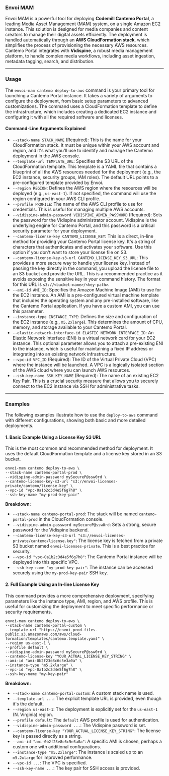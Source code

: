 ### Envoi MAM

Envoi MAM is a powerful tool for deploying **Codemill Cantemo Portal**, a leading Media Asset Management (MAM) system, on a single Amazon EC2 instance. This solution is designed for media companies and content creators to manage their digital assets efficiently. The deployment is handled automatically through an **AWS CloudFormation stack**, which simplifies the process of provisioning the necessary AWS resources. Cantemo Portal integrates with **Vidispine**, a robust media management platform, to handle complex media workflows, including asset ingestion, metadata tagging, search, and distribution.

-----

### Usage

The `envoi-mam cantemo deploy-to-aws` command is your primary tool for launching a Cantemo Portal instance. It takes a variety of arguments to configure the deployment, from basic setup parameters to advanced customizations. The command uses a CloudFormation template to define the infrastructure, which includes creating a dedicated EC2 instance and configuring it with all the required software and licenses.

#### Command-Line Arguments Explained

  * `--stack-name STACK_NAME` (Required): This is the name for your CloudFormation stack. It must be unique within your AWS account and region, and it's what you'll use to identify and manage the Cantemo deployment in the AWS console.
  * `--template-url TEMPLATE_URL`: Specifies the S3 URL of the CloudFormation template. This template is a YAML file that contains a blueprint of all the AWS resources needed for the deployment (e.g., the EC2 instance, security groups, IAM roles). The default URL points to a pre-configured template provided by Envoi.
  * `--region REGION`: Defines the AWS region where the resources will be deployed (e.g., `us-east-1`). If not specified, the command will use the region configured in your AWS CLI profile.
  * `--profile PROFILE`: The name of the AWS CLI profile to use for credentials. This is useful for managing multiple AWS accounts.
  * `--vidispine-admin-password VIDISPINE_ADMIN_PASSWORD` (Required): Sets the password for the Vidispine administrator account. Vidispine is the underlying engine for Cantemo Portal, and this password is a critical security parameter for your deployment.
  * `--cantemo-license-key CANTEMO_LICENSE_KEY`: This is a direct, in-line method for providing your Cantemo Portal license key. It's a string of characters that authenticates and activates your software. Use this option if you don't want to store your license file on S3.
  * `--cantemo-license-key-s3-url CANTEMO_LICENSE_KEY_S3_URL`: This provides a more secure way to handle your license key. Instead of passing the key directly in the command, you upload the license file to an S3 bucket and provide the URL. This is a recommended practice as it avoids exposing the sensitive key in your command history. The format for this URL is `s3://<bucket-name>/<key-path>`.
  * `--ami-id AMI_ID`: Specifies the Amazon Machine Image (AMI) to use for the EC2 instance. An AMI is a pre-configured virtual machine template that includes the operating system and any pre-installed software, like the Cantemo Portal application. If you have a custom AMI, you can use this parameter.
  * `--instance-type INSTANCE_TYPE`: Defines the size and configuration of the EC2 instance (e.g., `m5.2xlarge`). This determines the amount of CPU, memory, and storage available to your Cantemo Portal.
  * `--elastic-network-interface-id ELASTIC_NETWORK_INTERFACE_ID`: An Elastic Network Interface (ENI) is a virtual network card for your EC2 instance. This optional parameter allows you to attach a pre-existing ENI to the instance, which is useful for maintaining a fixed IP address or integrating into an existing network infrastructure.
  * `--vpc-id VPC_ID` (Required): The ID of the Virtual Private Cloud (VPC) where the instance will be launched. A VPC is a logically isolated section of the AWS cloud where you can launch AWS resources.
  * `--ssh-key-name SSH_KEY_NAME` (Required): The name of an existing EC2 Key Pair. This is a crucial security measure that allows you to securely connect to the EC2 instance via SSH for administrative tasks.

-----

### Examples

The following examples illustrate how to use the `deploy-to-aws` command with different configurations, showing both basic and more detailed deployments.

#### 1\. Basic Example Using a License Key S3 URL

This is the most common and recommended method for deployment. It uses the default CloudFormation template and a license key stored in an S3 bucket.

```shell
envoi-mam cantemo deploy-to-aws \
--stack-name cantemo-portal-prod \
--vidispine-admin-password mySecureP@ssw0rd \
--cantemo-license-key-s3-url "s3://envoi-licenses-private/cantemo/license.key" \
--vpc-id "vpc-0a1b2c3d4e5f6g7h8" \
--ssh-key-name "my-prod-key-pair"
```

**Breakdown:**

  * `--stack-name cantemo-portal-prod`: The stack will be named `cantemo-portal-prod` in the CloudFormation console.
  * `--vidispine-admin-password mySecureP@ssw0rd`: Sets a strong, secure password for the Vidispine backend.
  * `--cantemo-license-key-s3-url "s3://envoi-licenses-private/cantemo/license.key"`: The license key is fetched from a private S3 bucket named `envoi-licenses-private`. This is a best practice for security.
  * `--vpc-id "vpc-0a1b2c3d4e5f6g7h8"`: The Cantemo Portal instance will be deployed into this specific VPC.
  * `--ssh-key-name "my-prod-key-pair"`: The instance can be accessed securely using the `my-prod-key-pair` SSH key.

#### 2\. Full Example Using an In-line License Key

This command provides a more comprehensive deployment, specifying parameters like the instance type, AMI, region, and AWS profile. This is useful for customizing the deployment to meet specific performance or security requirements.

```shell
envoi-mam cantemo deploy-to-aws \
--stack-name cantemo-portal-custom \
--template-url "https://envoi-prod-files-public.s3.amazonaws.com/aws/cloud-formation/templates/cantemo.template.yaml" \
--region us-east-1 \
--profile default \
--vidispine-admin-password mySecureP@ssw0rd \
--cantemo-license-key "YOUR_ACTUAL_LICENSE_KEY_STRING" \
--ami-id "ami-0b2f23e8c6c5e3a0a" \
--instance-type "m5.2xlarge" \
--vpc-id "vpc-0a1b2c3d4e5f6g7h8" \
--ssh-key-name "my-key-pair"
```

**Breakdown:**

  * `--stack-name cantemo-portal-custom`: A custom stack name is used.
  * `--template-url ...`: The explicit template URL is provided, even though it's the default.
  * `--region us-east-1`: The deployment is explicitly set for the `us-east-1` (N. Virginia) region.
  * `--profile default`: The `default` AWS profile is used for authentication.
  * `--vidispine-admin-password ...`: The Vidispine password is set.
  * `--cantemo-license-key "YOUR_ACTUAL_LICENSE_KEY_STRING"`: The license key is passed directly as a string.
  * `--ami-id "ami-0b2f23e8c6c5e3a0a"`: A specific AMI is chosen, perhaps a custom one with additional configurations.
  * `--instance-type "m5.2xlarge"`: The instance is scaled up to an `m5.2xlarge` for improved performance.
  * `--vpc-id ...`: The VPC is specified.
  * `--ssh-key-name ...`: The key pair for SSH access is provided.
